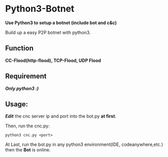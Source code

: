 # Python3-Botnet
**Use Python3 to setup a botnet (include bot and c&amp;c)**

Build up a easy P2P botnet with python3.

## Function
**CC-Flood(http-flood), TCP-Flood, UDP Flood**

## Requirement
***Only python3 :)***

## Usage:
***Edit*** the cnc server ip and port into the bot.py **at first**.

Then, run the cnc.py:

    python3 cnc.py <port>
    
At Last, run the bot.py in any python3 environment(IDE, codeanywhere,etc.) then the **Bot** is online.
